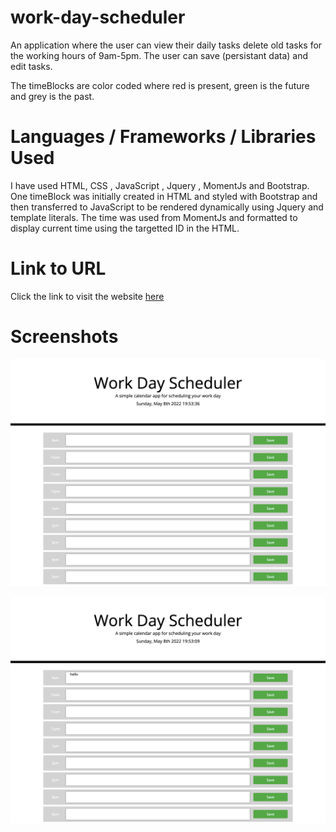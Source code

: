 # work-day-scheduler

An application where the user can view their daily tasks delete old tasks for the working hours of 9am-5pm. The user can save (persistant data) and edit tasks.

The timeBlocks are color coded where red is present, green is the future and grey is the past.

# Languages / Frameworks / Libraries Used

I have used HTML, CSS , JavaScript , Jquery , MomentJs and Bootstrap.
One timeBlock was initially created in HTML and styled with Bootstrap and then transferred to JavaScript to be rendered dynamically using Jquery and template literals.
The time was used from MomentJs and formatted to display current time using the targetted ID in the HTML.

# Link to URL

Click the link to visit the website [here](https://roxywasiak.github.io/work-day-scheduler/)

# Screenshots

![desktop-screenshot](./assets/images/screenshots/workdayimage.png)

![desktop-screenshot](./assets/images/screenshots/textinput.png)
